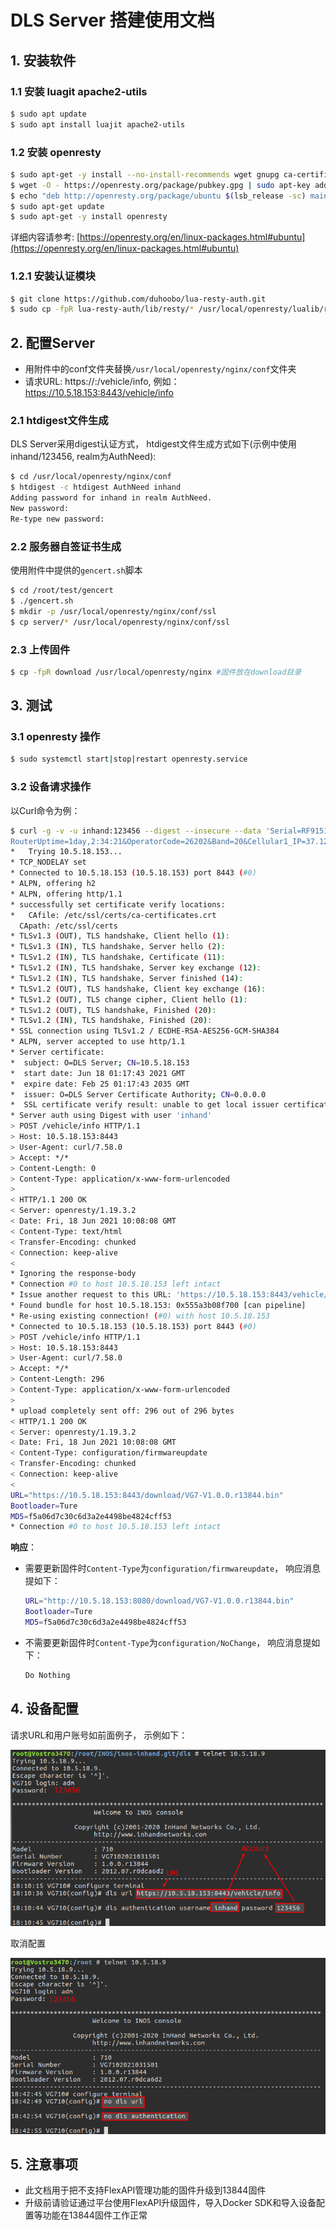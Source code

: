 # DLS Server 搭建使用文档

## 1. 安装软件

### 1.1 安装 luagit apache2-utils

```sh
$ sudo apt update
$ sudo apt install luajit apache2-utils
```

### 1.2 安装 openresty

```sh
$ sudo apt-get -y install --no-install-recommends wget gnupg ca-certificates
$ wget -O - https://openresty.org/package/pubkey.gpg | sudo apt-key add -
$ echo "deb http://openresty.org/package/ubuntu $(lsb_release -sc) main" | sudo tee /etc/apt/sources.list.d/openresty.list
$ sudo apt-get update
$ sudo apt-get -y install openresty
```

详细内容请参考: [https://openresty.org/en/linux-packages.html#ubuntu](https://openresty.org/en/linux-packages.html#ubuntu)

### 1.2.1 安装认证模块

```sh
$ git clone https://github.com/duhoobo/lua-resty-auth.git
$ sudo cp -fpR lua-resty-auth/lib/resty/* /usr/local/openresty/lualib/resty
```

## 2. 配置Server

- 用附件中的conf文件夹替换`/usr/local/openresty/nginx/conf`文件夹
- 请求URL: https://<domain>:<port>/vehicle/info, 例如：https://10.5.18.153:8443/vehicle/info

### 2.1 htdigest文件生成

DLS Server采用digest认证方式， htdigest文件生成方式如下(示例中使用 inhand/123456, realm为AuthNeed):

```sh
$ cd /usr/local/openresty/nginx/conf
$ htdigest -c htdigest AuthNeed inhand
Adding password for inhand in realm AuthNeed.
New password: 
Re-type new password: 
```

### 2.2 服务器自签证书生成

使用附件中提供的`gencert.sh`脚本

```sh
$ cd /root/test/gencert
$ ./gencert.sh
$ mkdir -p /usr/local/openresty/nginx/conf/ssl
$ cp server/* /usr/local/openresty/nginx/conf/ssl
```

### 2.3 上传固件

```sh
$ cp -fpR download /usr/local/openresty/nginx #固件放在download目录
```

## 3. 测试

### 3.1 openresty 操作

```sh
$ sudo systemctl start|stop|restart openresty.service
```

### 3.2 设备请求操作

以Curl命令为例：

```sh
$ curl -g -v -u inhand:123456 --digest --insecure --data 'Serial=RF9151632340198&Firmware=1.0.0.r10406&Model=TK815LEX0&CellID=1E13103&RSRP=-99&IMEI=358709050705635&IMSI=262011406930204&
RouterUptime=1day,2:34:21&OperatorCode=26202&Band=20&Cellular1_IP=37.12.49.2&Cellular1_uptime=1day,1:2:3&Cellular2_IP=2a02:d20:e8:3a01::199&Cellular2_uptime=1day,2:55:32' https://10.5.18.153:8443/vehicle/info
*   Trying 10.5.18.153...
* TCP_NODELAY set
* Connected to 10.5.18.153 (10.5.18.153) port 8443 (#0)
* ALPN, offering h2
* ALPN, offering http/1.1
* successfully set certificate verify locations:
*   CAfile: /etc/ssl/certs/ca-certificates.crt
  CApath: /etc/ssl/certs
* TLSv1.3 (OUT), TLS handshake, Client hello (1):
* TLSv1.3 (IN), TLS handshake, Server hello (2):
* TLSv1.2 (IN), TLS handshake, Certificate (11):
* TLSv1.2 (IN), TLS handshake, Server key exchange (12):
* TLSv1.2 (IN), TLS handshake, Server finished (14):
* TLSv1.2 (OUT), TLS handshake, Client key exchange (16):
* TLSv1.2 (OUT), TLS change cipher, Client hello (1):
* TLSv1.2 (OUT), TLS handshake, Finished (20):
* TLSv1.2 (IN), TLS handshake, Finished (20):
* SSL connection using TLSv1.2 / ECDHE-RSA-AES256-GCM-SHA384
* ALPN, server accepted to use http/1.1
* Server certificate:
*  subject: O=DLS Server; CN=10.5.18.153
*  start date: Jun 18 01:17:43 2021 GMT
*  expire date: Feb 25 01:17:43 2035 GMT
*  issuer: O=DLS Server Certificate Authority; CN=0.0.0.0
*  SSL certificate verify result: unable to get local issuer certificate (20), continuing anyway.
* Server auth using Digest with user 'inhand'
> POST /vehicle/info HTTP/1.1
> Host: 10.5.18.153:8443
> User-Agent: curl/7.58.0
> Accept: */*
> Content-Length: 0
> Content-Type: application/x-www-form-urlencoded
>
< HTTP/1.1 200 OK
< Server: openresty/1.19.3.2
< Date: Fri, 18 Jun 2021 10:08:08 GMT
< Content-Type: text/html
< Transfer-Encoding: chunked
< Connection: keep-alive
<
* Ignoring the response-body
* Connection #0 to host 10.5.18.153 left intact
* Issue another request to this URL: 'https://10.5.18.153:8443/vehicle/info'
* Found bundle for host 10.5.18.153: 0x555a3b08f700 [can pipeline]
* Re-using existing connection! (#0) with host 10.5.18.153
* Connected to 10.5.18.153 (10.5.18.153) port 8443 (#0)
> POST /vehicle/info HTTP/1.1
> Host: 10.5.18.153:8443
> User-Agent: curl/7.58.0
> Accept: */*
> Content-Length: 296
> Content-Type: application/x-www-form-urlencoded
>
* upload completely sent off: 296 out of 296 bytes
< HTTP/1.1 200 OK
< Server: openresty/1.19.3.2
< Date: Fri, 18 Jun 2021 10:08:08 GMT
< Content-Type: configuration/firmwareupdate
< Transfer-Encoding: chunked
< Connection: keep-alive
<
URL="https://10.5.18.153:8443/download/VG7-V1.0.0.r13844.bin"
Bootloader=Ture
MD5=f5a06d7c30c6d3a2e4498be4824cff53
* Connection #0 to host 10.5.18.153 left intact
```

**响应**：

- 需要更新固件时`Content-Type`为`configuration/firmwareupdate`， 响应消息提如下：

  ```sh
  URL="http://10.5.18.153:8080/download/VG7-V1.0.0.r13844.bin"
  Bootloader=Ture
  MD5=f5a06d7c30c6d3a2e4498be4824cff53
  ```

- 不需要更新固件时`Content-Type`为`configuration/NoChange`， 响应消息提如下：

  ```sh
  Do Nothing
  ```

  

## 4. 设备配置

请求URL和用户账号如前面例子， 示例如下：

![image-20210618181359607](images/image-20210618181359607.png)

取消配置

![image-20210618184407644](images/image-20210618184407644.png)

## 5. 注意事项

- 此文档用于把不支持FlexAPI管理功能的固件升级到13844固件
- 升级前请验证通过平台使用FlexAPI升级固件，导入Docker SDK和导入设备配置等功能在13844固件工作正常